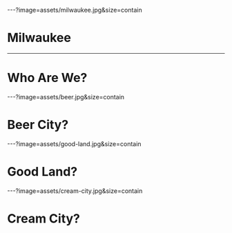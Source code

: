 ---?image=assets/milwaukee.jpg&size=contain
# <span class="orange black-shadow">Milwaukee</span>

---
# <span class="orange">Who Are We?</span>

---?image=assets/beer.jpg&size=contain
# <span class="orange black-shadow">Beer City?</span>

---?image=assets/good-land.jpg&size=contain
# <span class="orange">Good Land?</span>

---?image=assets/cream-city.jpg&size=contain
# <span class="orange black-shadow">Cream City?</span>
